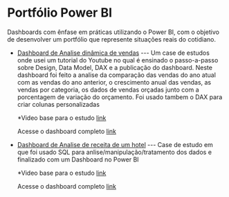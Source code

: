 # Portfólio Power BI 

Dashboards com ênfase em práticas utilizando o Power BI, com o objetivo de desenvolver um portfólio que represente situações reais do cotidiano.

- [Dashboard de Analise dinâmica de vendas](https://github.com/ThiagoAoki88/Power-BI/tree/main/Analysis%20Dashboard%20Comparative)
    --- Um case de estudos onde usei um tutorial do Youtube no qual é ensinado o passo-a-passo sobre Design, Data Model, DAX e a publicação do dashboard.
    Neste dashboard foi feito a analise da comparação das vendas do ano atual com as vendas do ano anterior, o crescimento anual das vendas, as vendas por categoria, os dados de vendas 
    orçadas junto com a porcentagem de variação do orçamento. Foi usado tambem o DAX para criar colunas personalizadas

    *Video base para o estudo [link](https://www.youtube.com/watch?v=X7DsnK5bD-0&t=451s)

     Acesse o dashboard completo [link](https://app.powerbi.com/view?r=eyJrIjoiNDdlZTBlNjYtMjcyZS00ZTA4LTlkZTEtYWEwMmIxNzRkZTE5IiwidCI6ImNlNDMwZWIwLWRmZDAtNDc4NC04MGM3LWQwYjY3NTVjOThlMiJ9)


- [Dashboard de Analise de receita de um hotel](https://github.com/ThiagoAoki88/Power-BI/tree/main/Hotel)
    --- Case de estudo em que foi usado SQL para anlise/manipulação/tratamento dos dados e finalizado com um Dashboard no Power BI

    *Video base para o estudo [link](https://www.youtube.com/watch?v=S2zBHmkRbhY&list=PLc1ZotvmikiOlQy_zT88AyeCFDYLr0ljN&index=7&t=85s)

     Acesse o dashboard completo [link](https://app.powerbi.com/view?r=eyJrIjoiMDI2NGRjMWUtNWI0Yy00MTlkLTllMGUtN2NkNDIzMmEyMzZlIiwidCI6ImNlNDMwZWIwLWRmZDAtNDc4NC04MGM3LWQwYjY3NTVjOThlMiJ9)
